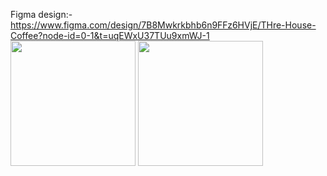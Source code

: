 Figma design:- https://www.figma.com/design/7B8Mwkrkbhb6n9FFz6HVjE/THre-House-Coffee?node-id=0-1&t=uqEWxU37TUu9xmWJ-1<br>
<Image src=https://github.com/user-attachments/assets/b2ab68d2-a024-41ba-935d-8d106f6a8cf3 width=200 hegiht=200>
<Image src=https://github.com/user-attachments/assets/33285e23-63f7-4ae8-a896-8a027f839d21 width=200 hegiht=200>
